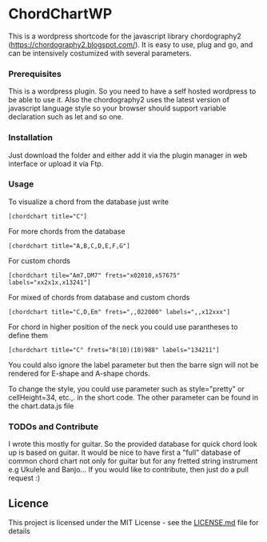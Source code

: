 # ChordChartWP
This is a wordpress shortcode for the javascript library chordography2 (https://chordography2.blogspot.com/). It is easy to use, plug and go, and can be intensively costumized with several parameters. 

### Prerequisites
This is a wordpress plugin. So you need to have a self hosted wordpress to be able to use it. Also the chordography2 uses the latest version of javascript language style so your browser should support variable declaration such as let and so one. 

### Installation
Just download the folder and either add it via the plugin manager in web interface or upload it via Ftp. 

### Usage
To visualize a chord from the database just write
```
[chordchart title="C"]
```
For more chords from the database
```
[chordchart title="A,B,C,D,E,F,G"]
```
For custom chords
```
[chordchart tile="Am7,DM7" frets="x02010,x57675" labels="xx2x1x,x13241"]
```
For mixed of chords from database and custom chords
```
[chordchart title="C,D,Em" frets=",,022000" labels=",,x12xxx"]
```
For chord in higher position of the neck you could use parantheses to define them
```
[chordchart title="C" frets="8(10)(10)988" labels="134211"]
```
You could also ignore the label parameter but then the barre sign will not be rendered for E-shape and A-shape chords.

To change the style, you could use parameter such as style="pretty" or cellHeight=34, etc.,. in the short code. The other parameter can be found in the chart.data.js file

### TODOs and Contribute
I wrote this mostly for guitar. So the provided database for quick chord look up is based on guitar. It would be nice to have first a "full" database of common chord chart not only for guitar but for any fretted string instrument e.g Ukulele and Banjo...
If you would like to contribute, then just do a pull request :) 

## Licence
This project is licensed under the MIT License - see the [LICENSE.md](LICENSE.md) file for details
